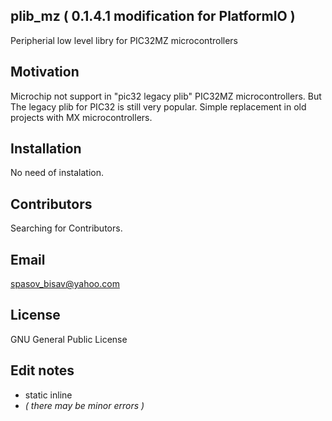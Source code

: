 ## plib_mz ( 0.1.4.1 modification for PlatformIO )
Peripherial low level libry for PIC32MZ microcontrollers

## Motivation

Microchip not support in "pic32 legacy plib" PIC32MZ microcontrollers. But The legacy plib for PIC32 is still very popular.
Simple replacement in old projects with MX microcontrollers.

## Installation

No need of instalation.

## Contributors

Searching for Contributors.

## Email

spasov_bisav@yahoo.com

## License

GNU General Public License

## Edit notes
* static inline
* _( there may be minor errors )_